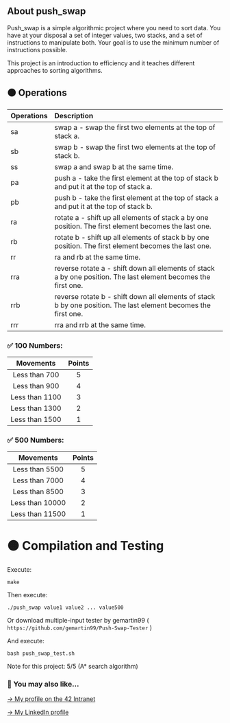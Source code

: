 ## About push_swap

Push_swap is a simple algorithmic project where you need to sort data. You have at your disposal a set of integer values, two stacks, and a set of instructions to manipulate both. Your goal is to use the minimum number of instructions possible.

This project is an introduction to efficiency and it teaches different approaches to sorting algorithms.


## 🟠 Operations

| Operations | Description |
| :--- | :--- |
| sa | swap a - swap the first two elements at the top of stack a. |
| sb | swap b - swap the first two elements at the top of stack b. |
| ss | swap a and swap b at the same time. |
| pa | push a - take the first element at the top of stack b and put it at the top of stack a. |
| pb | push b - take the first element at the top of stack a and put it at the top of stack b. |
| ra | rotate a - shift up all elements of stack a by one position. The first element becomes the last one. |
| rb | rotate b - shift up all elements of stack b by one position. The first element becomes the last one. |
| rr | ra and rb at the same time. |
| rra | reverse rotate a - shift down all elements of stack a by one position. The last element becomes the first one. |
| rrb | reverse rotate b - shift down all elements of stack b by one position. The last element becomes the first one. |
| rrr | rra and rrb at the same time. |

### ✅ 100 Numbers:

| Movements | Points |
| :---: | :---: |
| Less than 700 | 5 |
| Less than 900 | 4 |
| Less than 1100 | 3 |
| Less than 1300 | 2 |
| Less than 1500 | 1 |

### ✅ 500 Numbers: 

| Movements | Points |
| :---: | :---: |
| Less than 5500 | 5 |
| Less than 7000 | 4 |
| Less than 8500 | 3 |
| Less than 10000 | 2 |
| Less than 11500 | 1 |

# 🟠 Compilation and Testing

Execute: 

```
make
```

Then execute:
```
./push_swap value1 value2 ... value500
```

Or download multiple-input tester by gemartin99 (
`https://github.com/gemartin99/Push-Swap-Tester` )

And execute:
```
bash push_swap_test.sh
```

Note for this project:
5/5 (A* search algorithm)

### 🔄 You may also like...
[-> My profile on the 42 Intranet](https://profile.intra.42.fr/users/mgimon-c)

[-> My LinkedIn profile](https://www.linkedin.com/in/mgimon-c/)
